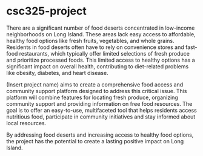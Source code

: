 # csc325-project

There are a significant number of food deserts concentrated in low-income neighborhoods on Long Island. These areas lack easy access to affordable, healthy food options like fresh fruits, vegetables, and whole grains. Residents in food deserts often have to rely on convenience stores and fast-food restaurants, which typically offer limited selections of fresh produce and prioritize processed foods. This limited access to healthy options has a significant impact on overall health, contributing to diet-related problems like obesity, diabetes, and heart disease. 

(Insert project name) aims to create a comprehensive food access and community support platform designed to address this critical issue. This platform will combine features for locating fresh produce, organizing community support and providing information on free food resources. The goal is to offer an easy-to-use, multifaceted tool that helps residents access nutritious food, participate in community initiatives and stay informed about local resources. 

By addressing food deserts and increasing access to healthy food options, the project has the potential to create a lasting positive impact on Long Island.
